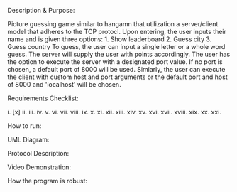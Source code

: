 Description & Purpose:

  Picture guessing game similar to hangamn that utilization a server/client model that adheres to the TCP protocl. Upon entering, the user inputs their name
  and is given three options:
    1. Show leaderboard
    2. Guess city
    3. Guess country
  To guess, the user can input a single letter or a whole word guess. The server will supply the user with points accordingly. The user has the option to 
  execute the server with a designated port value. If no port is chosen, a default port of 8000 will be used. Simiarly, the user can execute the client with
  custom host and port arguments or the default port and host of 8000 and 'localhost' will be chosen.

Requirements Checklist:

  i. [x]
  ii.
  iii.
  iv.
  v.
  vi.
  vii.
  viii.
  ix.
  x.
  xi.
  xii.
  xiii.
  xiv.
  xv.
  xvi.
  xvii.
  xviii.
  xix.
  xx.
  xxi.

How to run:


UML Diagram:


Protocol Description:


Video Demonstration:



How the program is robust:
